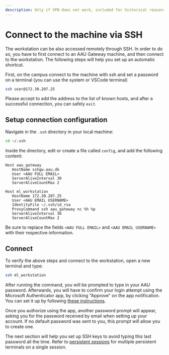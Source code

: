 ```yaml
---
description: Only if VPN does not work, included for historical reasons.
---
```


# Connect to the machine via SSH

The workstation can be also accessed remotely through SSH. In order to do so, you have to first connect to an AAU Gateway machine, and then connect to the workstation. The following steps will help you set up an automatic shortcut.

First, on the campus connect to the machine with ssh and set a password on a terminal (you can use the system or VSCode terminal)

```bash
ssh user@172.30.207.25
```

Please accept to add the address to the list of known hosts, and after a successful connection, you can safely `exit`.&#x20;

## Setup connection configuration

Navigate in the `.ssh` directory in your local machine:

```bash
cd ~/.ssh
```

Inside the directory, edit or create a file called `config`, and add the following content:

```
Host aau_gateway
   HostName sshgw.aau.dk
   User <AAU FULL EMAIL>
   ServerAliveInterval 30
   ServerAliveCountMax 2

Host ml_workstation
   HostName 172.30.207.25
   User <AAU EMAIL USERNAME>
   IdentityFile ~/.ssh/id_rsa
   ProxyCommand ssh aau_gateway nc %h %p
   ServerAliveInterval 30
   ServerAliveCountMax 2
```

Be sure to replace the fields `<AAU FULL EMAIL>` and `<AAU EMAIL USERNAME>` with their respective information.

## Connect

To verify the above steps and connect to the workstation, open a new terminal and type:

```bash
ssh ml_workstation
```

After running the command, you will be prompted to type in your AAU password. Afterwards, you will have to confirm your login attempt using the Microsoft Authenticator app, by clicking "Approve" on the app notification. You can set it up by following [these instructions](https://www.en.its.aau.dk/instructions/mfa).&#x20;

Once you authorize using the app, another password prompt will appear, asking you for the password received by email when setting up your account. If no default password was sent to you, this prompt will allow you to create one.

The next section will help you set up SSH keys to avoid typing this last password all the time. Refer to [persistent sessions](../../usage/tmux-persistent-sessions.md) for multiple persistent terminals on a single session.
